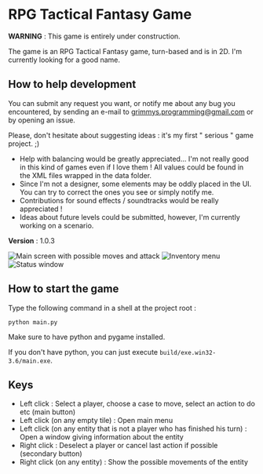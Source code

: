 # RPG Tactical Fantasy Game

<b>WARNING</b> : This game is entirely under construction.

The game is an RPG Tactical Fantasy game, turn-based and is in 2D.
I'm currently looking for a good name.

## How to help development

You can submit any request you want, or notify me about any bug you encountered, by sending an e-mail to grimmys.programming@gmail.com or by opening an issue.
<br>

Please, don't hesitate about suggesting ideas : it's my first " serious " game project. ;)

<ul>
  <li> Help with balancing would be greatly appreciated... I'm not really good in this kind of games even if I love them !
  All values could be found in the XML files wrapped in the data folder. </li>
  <li> Since I'm not a designer, some elements may be oddly placed in the UI. You can try to correct the ones you see or simply notify me. </li>
  <li> Contributions for sound effects / soundtracks would be really appreciated ! </li>
  <li> Ideas about future levels could be submitted, however, I'm currently working on a scenario. </li>
 </ul>

<b>Version</b> : 1.0.3

![Main screen with possible moves and attack](/screenshots/player_moves_and_attacks.png?raw=True)
![Inventory menu](/screenshots/inventory_screen.png?raw=True)
![Status window](/screenshots/status_screen.png?raw=True)

## How to start the game

Type the following command in a shell at the project root :

``python main.py``

Make sure to have python and pygame installed.

If you don't have python, you can just execute ``build/exe.win32-3.6/main.exe``.

## Keys

* Left click : Select a player, choose a case to move, select an action to do etc (main button)
* Left click (on any empty tile) : Open main menu
* Left click (on any entity that is not a player who has finished his turn) : Open a window giving information about the entity
* Right click : Deselect a player or cancel last action if possible (secondary button)
* Right click (on any entity) : Show the possible movements of the entity
